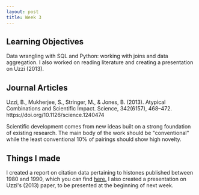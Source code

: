 ```yaml
---
layout: post
title: Week 3
---
```


<h2>Learning Objectives</h2>
Data wrangling with SQL and Python: working with joins and data aggregation. I also worked on reading literature and creating a presentation on Uzzi (2013).

<h2>Journal Articles</h2>
Uzzi, B., Mukherjee, S., Stringer, M., & Jones, B. (2013). Atypical Combinations and Scientific Impact. Science, 342(6157), 468–472. https://doi.org/10.1126/science.1240474

Scientific development comes from new ideas built on a strong foundation of existing research. The main body of the work should be "conventional" while the least conventional 10% of pairings should show high novelty.

<h2>Things I made</h2>
I created a report on citation data pertaining to histones published between 1980 and 1990, which you can find <a href="[https://www.w3schools.com](https://drive.google.com/file/d/1r_-orZ-4ZYLVUU8cGfiCF0kCMOP-Gnhp/view?usp=sharing)">here.</a> 
I also created a presentation on Uzzi's (2013) paper, to be presented at the beginning of next week. 
